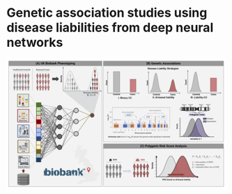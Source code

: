 # Genetic association studies using disease liabilities from deep neural networks

<img src="blob/overview.png" width="800" >

